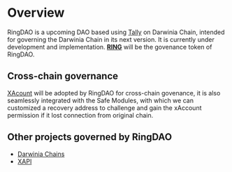 # Overview

RingDAO is a upcoming DAO based using [Tally](https://www.tally.xyz/) on Darwinia Chain, intended for governing the Darwinia Chain in its next version. It is currently under development and implementation. [**RING**](https://coinmarketcap.com/currencies/darwinia-network/) will be the govenance token of RingDAO. 

## Cross-chain governance

[XAcount](https://xaccount.box/) will be adopted by RingDAO for cross-chain govenance, it is also seamlessly integrated with the Safe Modules, with which we can customized a recovery address to challenge and gain the xAccount permission if it lost connection from original chain.

## Other projects governed by RingDAO

* [Darwinia Chains](https://darwinia.network/)
* [XAPI](https://github.com/xapi-box)